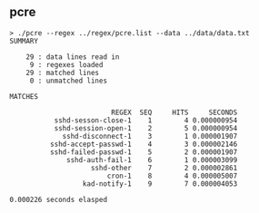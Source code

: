 ## pcre

    > ./pcre --regex ../regex/pcre.list --data ../data/data.txt
    SUMMARY

        29 : data lines read in
         9 : regexes loaded
        29 : matched lines
         0 : unmatched lines

    MATCHES

                             REGEX  SEQ     HITS     SECONDS
               sshd-sesson-close-1    1        4 0.000000954
               sshd-session-open-1    2        5 0.000000954
                 sshd-disconnect-1    3        1 0.000001907
              sshd-accept-passwd-1    4        3 0.000002146
              sshd-failed-passwd-1    5        2 0.000001907
                  sshd-auth-fail-1    6        1 0.000003099
                        sshd-other    7        2 0.000002861
                            cron-1    8        4 0.000005007
                      kad-notify-1    9        7 0.000004053

    0.000226 seconds elasped
